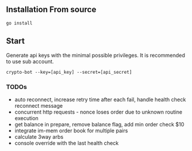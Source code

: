 ## Installation From source
```
go install
```
## Start
Generate api keys with the minimal possible privileges. It is recommended to use sub account.
```
crypto-bot --key=[api_key] --secret=[api_secret]
```

### TODOs
- auto reconnect, increase retry time after each fail, handle health check reconnect message
- concurrent http requests - nonce loses order due to unknown routine execution
- get balance in prepare, remove balance flag, add min order check $10 
- integrate im-mem order book for multiple pairs
- calculate 3way arbs
- console override with the last health check
